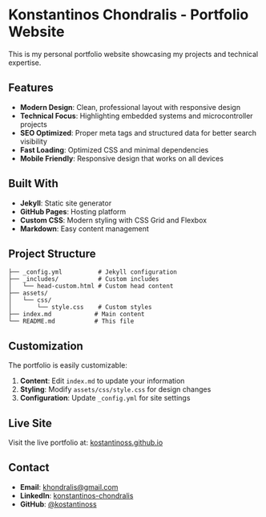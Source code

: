 # Konstantinos Chondralis - Portfolio Website

This is my personal portfolio website showcasing my projects and technical expertise.

## Features

- **Modern Design**: Clean, professional layout with responsive design
- **Technical Focus**: Highlighting embedded systems and microcontroller projects
- **SEO Optimized**: Proper meta tags and structured data for better search visibility
- **Fast Loading**: Optimized CSS and minimal dependencies
- **Mobile Friendly**: Responsive design that works on all devices

## Built With

- **Jekyll**: Static site generator
- **GitHub Pages**: Hosting platform
- **Custom CSS**: Modern styling with CSS Grid and Flexbox
- **Markdown**: Easy content management

## Project Structure

```
├── _config.yml          # Jekyll configuration
├── _includes/           # Custom includes
│   └── head-custom.html # Custom head content
├── assets/
│   └── css/
│       └── style.css    # Custom styles
├── index.md            # Main content
└── README.md           # This file
```

## Customization

The portfolio is easily customizable:

1. **Content**: Edit `index.md` to update your information
2. **Styling**: Modify `assets/css/style.css` for design changes
3. **Configuration**: Update `_config.yml` for site settings

## Live Site

Visit the live portfolio at: [kostantinoss.github.io](https://kostantinoss.github.io)

## Contact

- **Email**: khondralis@gmail.com
- **LinkedIn**: [konstantinos-chondralis](https://www.linkedin.com/in/konstantinos-chondralis)
- **GitHub**: [@kostantinoss](https://github.com/kostantinoss)
